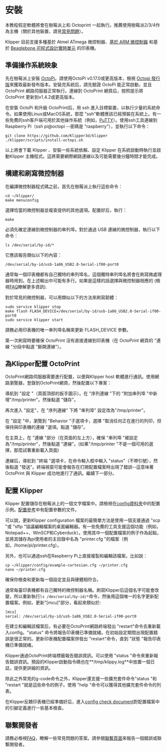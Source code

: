 # 安裝

本教程假定軟體將會在樹莓派上和 Octoprint 一起執行。推薦使用樹莓派2/3/4作為主機（關於其他裝置，請見[常見問題](FAQ.md#can-i-run-klipper-on-something-other-than-a-raspberry-pi-3)）。

Klipper 目前支援多種基於 Atmel ATmega 微控制器、[基於 ARM 微控制器](Features.md#step-benchmarks) 和基於 [Beaglebone 可程式設計實時單元](Beaglebone.md) 的印表機。

## 準備操作系統映象

先在樹莓派上安裝 [OctoPi](https://github.com/guysoft/OctoPi)。請使用OctoPi v0.17.0或更高版本，檢視 [Octopi 發行版](https://github.com/guysoft/OctoPi/releases)來獲取最新發布版本。安裝完系統后，請先驗證 OctoPi 能正常啟動，並且 OctoPrint 網路伺服器正常執行。連線到 OctoPrint 網頁后，按照提示將 OctoPrint 更新到v1.4.2或更高版本。

在安裝 OctoPi 和升級 OctoPrint后，用 ssh 進入目標裝置，以執行少量的系統命令。如果使用Linux或MacOS系統，那麼 "ssh"軟體應該已經預裝在系統上。有一些免費的ssh客戶端可用於其他操作系統（例如，[PuTTY](https://www.chiark.greenend.org.uk/~sgtatham/putty/)）。使用ssh工具連線到Raspberry Pi（ssh pi@octopi --密碼是 "raspberry"），並執行以下命令：

```
git clone https://github.com/Klipper3d/klipper
./klipper/scripts/install-octopi.sh
```

以上將會下載 Klipper 、安裝一些系統依賴、設定 Klipper 在系統啟動時執行並啟動Klipper 主機程式。這將需要網際網路連線以及可能需要幾分鐘時間才能完成。

## 構建和刷寫微控制器

在編譯微控制器程式碼之前，首先在樹莓派上執行這些命令：

```
cd ~/klipper/
make menuconfig
```

選擇恰當的微控制器並複查提供的其他選項。配置好后，執行：

```
make
```

必須先確定連線到微控制器的串列埠。對於通過 USB 連線的微控制器，執行以下命令：

```
ls /dev/serial/by-id/*
```

它應該報告類似以下的內容：

```
/dev/serial/by-id/usb-1a86_USB2.0-Serial-if00-port0
```

通常每一個印表機都有自己獨特的串列埠名，這個獨特串列埠名將會在刷寫微處理器時用到。在上述輸出中可能有多行。如果是這樣的話選擇與微控制器相應的 (檢視[FAQ](FAQ.md#wheres-my-serial-port)瞭解更多資訊).

對於常見的微控制器，可以用類似以下的方法來刷寫韌體：

```
sudo service klipper stop
make flash FLASH_DEVICE=/dev/serial/by-id/usb-1a86_USB2.0-Serial-if00-port0
sudo service klipper start
```

請務必用印表機的唯一串列埠名稱來更新 FLASH_DEVICE 參數。

第一次刷寫時要確保 OctoPrint 沒有直接連線到印表機（在 OctoPrint 網頁的 "連線 "分段中點選 "斷開連線"）。

## 為Klipper配置 OctoPrint

OctoPrint網路伺服器需要進行配置，以便與Klipper host 軟體進行通訊。使用網路瀏覽器，登錄到OctoPrint網頁，然後配置以下專案：

導航到 "設定 "（頁面頂部的扳手圖示）。在 "序列連線 "下的 "附加串列埠 "中新增"/tmp/printer"。然後點選 "儲存"。

再次進入 "設定"，在 "序列連線" 下將 "串列埠" 設定改為"/tmp/printer"。

在 "設定 "中，瀏覽到 "Behavior "子選項卡，選擇 "取消任何正在進行的列印，但保持與印表機的連線 "選項。點選 "儲存"。

在主頁上，在 "連線 "部分（在頁面的左上方），確保 "串列埠 "被設定為"/tmp/printer"，然後點選 "連線"。(如果"/tmp/printer "不是一個可用的選擇，那麼試著重新載入頁面)

連線后，導航到 "終端 "選項卡，在命令輸入框中輸入 "status"（不帶引號），然後點選 "發送"。終端視窗可能會報告在打開配置檔案時出現了錯誤--這意味著 OctoPrint 與 Klipper 成功地進行了通訊。繼續下一部分。

## 配置 Klipper

Klipper 配置儲存在樹莓派上的一個文字檔案中。請檢視在[config資料夾](../config/)中的配置示例。[配置參考](Config_Reference.md)中有配置參數的文件。

可以說，更新Klipper configuration 檔案的最簡單方法是使用一個支援通過 "scp "或 "sftp "協議編輯檔案的桌面編輯器。有一些免費的工具支援這個功能（例如，Notepad++、WinSCP和Cyberduck）。使用其中一個配置檔案的例子作為起點，並將其儲存為pi使用者的主目錄中名為 "printer.cfg "的檔案（例如，/home/pi/printer.cfg）。

另外，也可以通過ssh在Raspberry Pi上直接複製和編輯該檔案。比如說：

```
cp ~/klipper/config/example-cartesian.cfg ~/printer.cfg
nano ~/printer.cfg
```

確保你檢查和更新每一個設定並且與硬體相符合。

通常每臺印表機都有自己獨特的微控制器名稱。刷寫Klipper后這個名字可能會改變，所以重新執行`ls /dev/serial/by-id/*`命令，然後用這個唯一的名字更新配置檔案。例如，更新"[mcu]"部分，看起來類似於:

```
[mcu]
serial: /dev/serial/by-id/usb-1a86_USB2.0-Serial-if00-port0
```

在建立和編輯該檔案后，有必要在OctoPrint網路終端發出 "restart"命令去重新載入config。"status" 命令將報告印表機已準備就緒。在初始設定期間出現配置錯誤是很正常的。更新印表機配置檔案併發出 "restart"命令，直到 "狀態 "報告印表機已準備就緒。

Klipper通過OctoPrint終端標籤報告錯誤資訊。可以使用 "status "命令來重新報告錯誤資訊。預設的Klipper啟動指令碼也在**/tmp/klippy.log**中放置一個日誌，提供更詳細的資訊。

除此之外常見的g-code命令之外，Klipper還支援一些擴充套件命令"status "和 "restart "就是這些命令的例子。使用 "help "命令可以獲得其他擴充套件命令的列表。

在Klipper反饋印表機已經準備好后，進入[config check document](Config_checks.md)對配置檔案中的引腳定義進行一些基本檢查。

## 聯繫開發者

請務必檢視[FAQ](FAQ.md)，瞭解一些常見問題的答案。請參閱[聯繫頁面](Contact.md)來報告一個錯誤或聯繫開發者。
